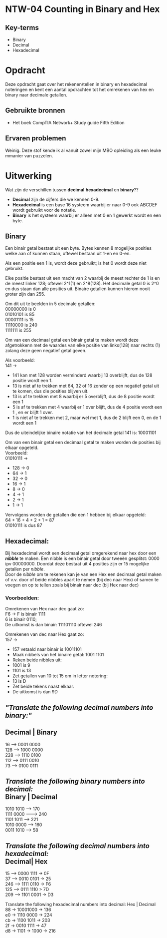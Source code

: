 # NTW-04 Counting in Binary and Hex


## Key-terms
- Binary
- Decimal
- Hexadecimal

# Opdracht
Deze opdracht gaat over het rekenen/tellen in binary en hexadecimal noteringen en kent een aantal opdrachten tot het omrekenen van hex en binary naar decimale getallen.


## Gebruikte bronnen
- Het boek CompTIA Network+ Study guide Fifth Edition

## Ervaren problemen
Weinig. Deze stof kende ik al vanuit zowel mijn MBO opleiding als een leuke mmanier van puzzelen. 

# Uitwerking
Wat zijn de verschillen tussen **decimal** **hexadecimal** en **binary**??
- **Decimal** zijn de cijfers die we kennen 0-9.
- **Hexadecimal** is een base 16 systeem waarbij er naar 0-9 ook ABCDEF wordt gebruikt voor de notatie.
- **Binary** is het systeem waarbij er alleen met 0 en 1 gewerkt wordt en een byte. 

## Binary
Een binair getal bestaat uit een byte. Bytes kennen 8 mogelijke posities welke aan of kunnen staan, oftewel bestaan uit 1-en en 0-en.  

Als een positie een 1 is, wordt deze gebruikt; is het 0 wordt deze niet gebruikt.  

Elke positie bestaat uit een macht van 2 waarbij de meest rechter de 1 is en de meest linker 128; oftewel 2^1(1) en 2^8(128). Het decimale getal 0 is 2^0 en dus staan dan alle posities uit.
Binaire getallen kunnen hierom nooit groter zijn dan 255.


Om dit uit te beelden in 5 decimale getallen:  
00000000  is 0   
01010101 is 85  
00001111 is 15  
11110000 is 240   
1111111 is 255  

Om van een decimaal getal een binair getal te maken wordt deze afgetrokkenn met de waardes van elke positie van links(128) naar rechts (1) zolang deze geen negatief getal geven.  

Als voorbeeld:  
141 ->
- 141 kan met 128 worden verminderd waarbij 13 overblijft, dus de 128 positie wordt een 1.
- 13 is niet af te trekken met 64, 32 of 16 zonder op een negatief getal uit te komen, dus die posities blijven uit. 
- 13 is af te trekken met 8 waarbij er 5 overblijft, dus de 8 positie wordt een 1 
- 5 is af te trekken met 4 waarbij er 1 over blijft, dus de 4 positie wordt een 1 , en er blijft 1 over.
- 1 is niet af te trekken met 2, maar wel met 1, dus de 2 blijft een 0, en de 1 wordt een 1   

Dus de uiteindelijke binaire notatie van het decimale getal 141 is: 10001101


Om van een binair getal een decimaal getal te maken worden de posities bij elkaar opgeteld.  
Voorbeeld:  
01010111 ->
- 128 -> 0   
- 64 -> 1  
- 32 -> 0  
- 16 -> 1  
- 8 -> 0  
- 4 -> 1  
- 2 -> 1  
- 1 -> 1 

Vervolgens worden de getallen die een 1 hebben bij elkaar opgeteld:  
64 + 16 + 4 + 2 + 1 = 87  
01010111 is dus 87



## Hexadecimal:
Bij hexadecimal wordt een decimaal getal omgerekend naar hex door een **_nibble_** te maken. Een nibble is een binair getal door tweeën gesplitst: 0000 ipv 00000000. 
Doordat deze bestaat uit 4 posities zijn er 15 mogelijke getallen per *nibble*.  
Door de *nibble* om te rekenen kan je van een Hex een decimaal getal maken of v.v. door of beide nibbles apart te nemen (bij dec naar Hex) of samen te voegen en op te tellen zoals bij binair naar dec (bij Hex naar dec) 

### Voorbeelden:  
Omrekenen van Hex naar dec gaat zo:   
F6 ->
F is binair 1111   
6 is binair 0110;   
De uitkomst is dan binair: 111101110 oftewel 246 

Omrekenen van dec naar Hex gaat zo:  
157 ->
- 157 vetaald naar binair is 10011101  
- Maak nibbels van het binaire getal: 1001 1101   
- Reken beide nibbles uit:
- 1001 is 9 
- 1101 is 13  
- Zet getallen van 10 tot 15 om in letter notering: 
- 13 is D  
- Zet beide tekens naast elkaar.
- De uitkomst is dan 9D



## *"Translate the following decimal numbers into binary:"* 

Decimal |   Binary  
---
16   --> 0001 0000   
128 -->  1000 0000  
228 --> 1110 0100  
112 --> 0111 0010  
73  --> 0100 0111




*Translate the following binary numbers into decimal:*  
Binary | Decimal 
---- 
1010 1010 --> 170  
1111 0000 ---> 240  
1101 1011 --> 221  
1010 0000 --> 160  
0011 1010 --> 58  




*Translate the following decimal numbers into hexadecimal:*  
Decimal| Hex
----
15 --> 0000 1111 -> 0F  
37 --> 0010 0101 -> 25   
246 --> 1111 0110 -> F6  
125 --> 0111 1110 > 7D  
209 --> 1101 0001 -> D3 




Translate the following hexadecimal numbers into decimal:
Hex | Decimal  
88 -> 10001000 -> 136  
e0 -> 1110 0000 -> 224  
cb -> 1100 1011 -> 203   
2f -> 0010 1111 -> 47  
d8 -> 1101 -> 1000 -> 216 



